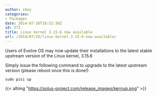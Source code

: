 ```yaml
---
author: ikey
categories:
- Packages
date: 2014-07-26T18:52:36Z
id: 273
title: Linux kernel 3.15.6 now available
url: /2014/07/26/linux-kernel-3-15-6-now-available/
---
```


Users of Evolve OS may now update their installations to the latest stable upstream version of the Linux kernel, 3.15.6

Simply issue the following command to upgrade to the latest upstream version (please reboot once this is done!)
<!--more-->

```
sudo pisi up
```

{{< altimg "https://solus-project.com/release_images/kernup.png" >}}